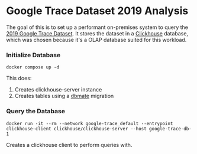 # Google Trace Dataset 2019 Analysis

The goal of this is to set up a performant on-premises system to query the [2019 Google Trace Dataset](https://github.com/google/cluster-data).
It stores the dataset in a [Clickhouse](https://clickhouse.com) database, which was chosen because it's a OLAP database suited for this workload.

### Initialize Database

```
docker compose up -d
```

This does:
1. Creates clickhouse-server instance
1. Creates tables using a [dbmate](https://github.com/amacneil/dbmate) migration

### Query the Database

```
docker run -it --rm --network google-trace_default --entrypoint clickhouse-client clickhouse/clickhouse-server --host google-trace-db-1
```

Creates a clickhouse client to perform queries with.
